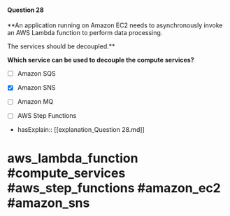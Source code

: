 #### Question  28

**An application running on Amazon EC2 needs to asynchronously invoke an AWS Lambda function to perform data processing.

The services should be decoupled.**

**Which service can be used to decouple the compute services?**

- [ ] Amazon SQS

- [x] Amazon SNS

- [ ] Amazon MQ

- [ ] AWS Step Functions

- hasExplain:: [[explanation_Question  28.md]]

# aws_lambda_function #compute_services #aws_step_functions #amazon_ec2 #amazon_sns
